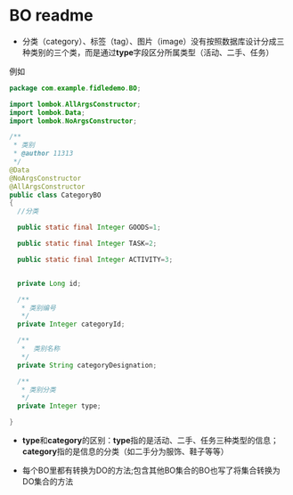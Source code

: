 # BO  readme

- 分类（category）、标签（tag）、图片（image）没有按照数据库设计分成三种类别的三个类，而是通过**type**字段区分所属类型（活动、二手、任务）

例如

```java
package com.example.fidledemo.BO;

import lombok.AllArgsConstructor;
import lombok.Data;
import lombok.NoArgsConstructor;

/**
 * 类别
 * @author 11313
 */
@Data
@NoArgsConstructor
@AllArgsConstructor
public class CategoryBO
{
  //分类

  public static final Integer GOODS=1;

  public static final Integer TASK=2;

  public static final Integer ACTIVITY=3;


  private Long id;

  /**
   * 类别编号
   */
  private Integer categoryId;

  /**
   *  类别名称
   */
  private String categoryDesignation;

  /**
   * 类别分类
   */
  private Integer type;

}

```

- **type**和**category**的区别：**type**指的是活动、二手、任务三种类型的信息；**category**指的是信息的分类（如二手分为服饰、鞋子等等）

- 每个BO里都有转换为DO的方法;包含其他BO集合的BO也写了将集合转换为DO集合的方法